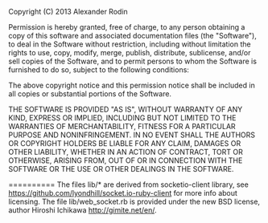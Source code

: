 Copyright (C) 2013 Alexander Rodin

Permission is hereby granted, free of charge, to any person obtaining a copy of this software and associated documentation files (the "Software"), to deal in the Software without restriction, including without limitation the rights to use, copy, modify, merge, publish, distribute, sublicense, and/or sell copies of the Software, and to permit persons to whom the Software is furnished to do so, subject to the following conditions:

The above copyright notice and this permission notice shall be included in all copies or substantial portions of the Software.

THE SOFTWARE IS PROVIDED "AS IS", WITHOUT WARRANTY OF ANY KIND, EXPRESS OR IMPLIED, INCLUDING BUT NOT LIMITED TO THE WARRANTIES OF MERCHANTABILITY, FITNESS FOR A PARTICULAR PURPOSE AND NONINFRINGEMENT. IN NO EVENT SHALL THE AUTHORS OR COPYRIGHT HOLDERS BE LIABLE FOR ANY CLAIM, DAMAGES OR OTHER LIABILITY, WHETHER IN AN ACTION OF CONTRACT, TORT OR OTHERWISE, ARISING FROM, OUT OF OR IN CONNECTION WITH THE SOFTWARE OR THE USE OR OTHER DEALINGS IN THE SOFTWARE.

==========
The files lib/* are derived from socketio-client library, see <https://github.com/lyondhill/socket.io-ruby-client> for more info about licensing. The file lib/web_socket.rb is provided under the new BSD license, author Hiroshi Ichikawa <http://gimite.net/en/>.
